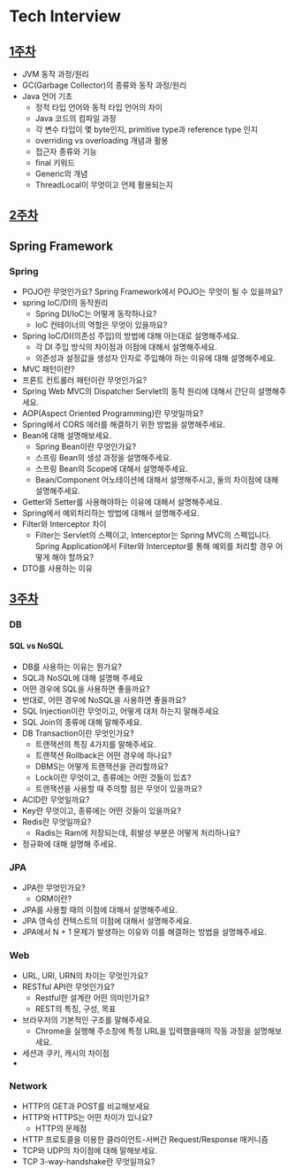# Tech Interview
## [1주차](https://github.com/ComputerScienceStudy/tech-interview/blob/main/STW/Week1.md)
- JVM 동작 과정/원리
- GC(Garbage Collector)의 종류와 동작 과정/원리
- Java 언어 기초
    - 정적 타입 언어와 동적 타입 언어의 차이
    - Java 코드의 컴파일 과정
    - 각 변수 타입이 몇 byte인지, primitive type과 reference type 인지
    - overriding vs overloading 개념과 활용
    - 접근자 종류와 기능
    - final 키워드
    - Generic의 개념
    - ThreadLocal이 무엇이고 언제 활용되는지

## [2주차](https://github.com/ComputerScienceStudy/tech-interview/blob/main/STW/Week2.md)
## Spring Framework
### Spring
- POJO란 무엇인가요? Spring Framework에서 POJO는 무엇이 될 수 있을까요?
- spring IoC/DI의 동작원리
  - Spring DI/IoC는 어떻게 동작하나요?
  - IoC 컨테이너의 역할은 무엇이 있을까요?
- Spring IoC/DI(의존성 주입)의 방법에 대해 아는대로 설명해주세요.
  - 각 DI 주입 방식의 차이점과 이점에 대해서 설명해주세요.
  - 의존성과 설정값을 생성자 인자로 주입해야 하는 이유에 대해 설명해주세요.
- MVC 패턴이란?
- 프론트 컨트롤러 패턴이란 무엇인가요?
- Spring Web MVC의 Dispatcher Servlet의 동작 원리에 대해서 간단히 설명해주세요.
- AOP(Aspect Oriented Programming)란 무엇일까요?
- Spring에서 CORS 에러를 해결하기 위한 방법을 설명해주세요.
- Bean에 대해 설명해보세요.
  - Spring Bean이란 무엇인가요?
  - 스프링 Bean의 생성 과정을 설명해주세요.
  - 스프링 Bean의 Scope에 대해서 설명해주세요.
  - Bean/Component 어노테이션에 대해서 설명해주시고, 둘의 차이점에 대해 설명해주세요.
- Getter와 Setter를 사용해야하는 이유에 대해서 설명해주세요.
- Spring에서 예외처리하는 방법에 대해서 설명해주세요.
- Filter와 Interceptor 차이
  - Filter는 Servlet의 스펙이고, Interceptor는 Spring MVC의 스펙입니다. Spring Application에서 Filter와 Interceptor를 통해 예외를 처리할 경우 어떻게 해야 할까요?
- DTO를 사용하는 이유

## [3주차](https://github.com/ComputerScienceStudy/tech-interview/blob/main/STW/Week3.md)

### DB
#### SQL vs NoSQL
 - DB를 사용하는 이유는 뭔가요?
 - SQL과 NoSQL에 대해 설명해 주세요
 - 어떤 경우에 SQL을 사용하면 좋을까요?
 - 반대로, 어떤 경우에 NoSQL을 사용하면 좋을까요?
 - SQL Injection이란 무엇이고, 어떻게 대처 하는지 말해주세요
 - SQL Join의 종류에 대해 말해주세요.
 - DB Transaction이란 무엇인가요?
    - 트랜잭션의 특징 4가지를 말해주세요.
    - 트랜잭션 Rollback은 어떤 경우에 하나요?
    - DBMS는 어떻게 트랜잭션을 관리할까요?
    - Lock이란 무엇이고, 종류에는 어떤 것들이 있죠?
    - 트랜잭션을 사용할 때 주의할 점은 무엇이 있을까요? 
 - ACID란 무엇일까요?  
 - Key란 무엇이고, 종류에는 어떤 것들이 있을까요?
 - Redis란 무엇일까요?
    - Radis는 Ram에 저장되는데, 휘발성 부분은 어떻게 처리하나요?
 - 정규화에 대해 설명해 주세요.
### JPA
- JPA란 무엇인가요?
  - ORM이란?
- JPA를 사용할 때의 이점에 대해서 설명해주세요.
- JPA 영속성 컨텍스트의 이점에 대해서 설명해주세요.
- JPA에서 N + 1 문제가 발생하는 이유와 이를 해결하는 방법을 설명해주세요.

### Web
- URL, URI, URN의 차이는 무엇인가요?
- RESTful API란 무엇인가요?
  - Restful한 설계란 어떤 의미인가요?
  - REST의 특징, 구성, 목표
- 브라우저의 기본적인 구조를 말해주세요.
  - Chrome을 실행해 주소창에 특정 URL을 입력했을때의 작동 과정을 설명해보세요.
- 세션과 쿠키, 캐시의 차이점
- 

### Network
- HTTP의 GET과 POST를 비교해보세요
- HTTP와 HTTPS는 어떤 차이가 있나요?
  - HTTP의 문제점
- HTTP 프로토콜을 이용한 클라이언트-서버간 Request/Response 매커니즘
- TCP와 UDP의 차이점에 대해 말해보세요.
- TCP 3-way-handshake란 무엇일까요?